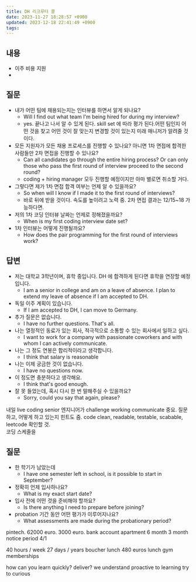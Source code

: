 ```yaml
---
title: DH 리크루터 콜
date: 2023-11-27 18:28:57 +0900
updated: 2023-12-18 22:41:49 +0900
tags: 
---
```


## 내용

- 이주 비용 지원
- 

## 질문

- 내가 어떤 팀에 채용되는지는 인터뷰를 하면서 알게 되나요?
	- Will I find out what team I'm being hired for during my interview?
	- yes. 끝나고 나서 알 수 있게 된다. skill set 에 따라 평가 된다.어떤 팀인지 어떤 것을 찾고 어떤 것이 잘 맞는지 변경할 것이 있는지 미래 매니저가 알려줄 것이다. 
- 모든 지원자가 모든 채용 프로세스를 진행할 수 있나요? 아니면 1차 면접에 합격한 사람들만 2차 면접을 진행할 수 있나요?
	- Can all candidates go through the entire hiring process? Or can only those who pass the first round of interview proceed to the second round?
	- coding + hiring manager 모두 진행할 예정이지만 아마 별로면 취소할 거다. 
- 그렇다면 제가 1차 면접 합격 여부는 언제 알 수 있을까요?
	- So when will I know if I made it to the first round of interviews?
	- 바로 뒤에 받을 것이다. 속도를 높이려고 노력 중. 2차 면접 결과는 12/15~18 가능하다면.
- 저의 1차 코딩 인터뷰 날짜는 언제로 정해졌을까요?
	- When is my first coding interview date set?
- 1차 인터뷰는 어떻게 진행될까요?
	- How does the pair programming for the first round of interviews work?

## 답변

- 저는 대학교 3학년이며, 휴학 중입니다. DH 에 합격하게 된다면 휴학을 연장할 예정입니다.
	- I am a senior in college and am on a leave of absence. I plan to extend my leave of absence if I am accepted to DH.
- 독일 이주 계획이 있습니다.
	- If I am accepted to DH, I can move to Germany.
- 추가 질문은 없습니다.
	- I have no further questions. That's all.
- 나는 열정적인 동료가 있는 회사, 적극적으로 소통할 수 있는 회사에서 일하고 싶다.
	- I want to work for a company with passionate coworkers and with whom I can actively communicate.
- 나는 그 정도 연봉은 합리적이라고 생각합니다.
	- I think that salary is reasonable
- 나는 이제 궁금한 것이 없습니다.
	- I have no questions now.
- 이 정도면 충분하다고 생각해요.
	- I think that's good enough.
- 잘 못 들었는데, 혹시 다시 한 번 말해주실 수 있을까요?
	- Sorry, could you say that again, please?

내일 live coding senior 엔지니어가 challenge
working communicate 중요. 질문하고, 어떻게 하고 있는지 
힌트도 줌. code clean, readable, testable, scabable, leetcode 확인할 것.  
코딩 스케줄을 

## 질문

- 한 학기가 남았는데 
	- I have one semester left in school, is it possible to start in September? 
- 정확히 언제 입사하나요?
	- What is my exact start date?
- 입사 전에 어떤 것을 준비해야 할까요?
	- Is there anything I need to prepare before joining?
- probation 기간 동안 어떤 평가가 이루어지나요?
	- What assessments are made during the probationary period?

pintech.
62000 euro. 3000 euro.
bank account
apartment
6 month
3 month notice period
4/1

40 hours / week
27 days / years
boucher lunch
480 euros lunch
gym memberships

how can you learn quickly?
deliver?
we understand 
proactive to learning
try to curious
